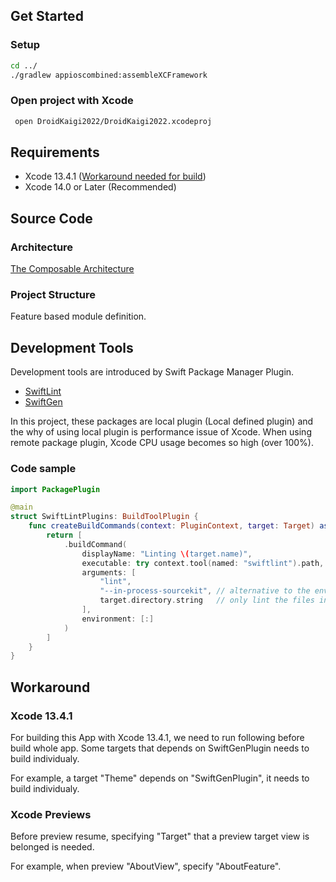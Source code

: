 ## Get Started
### Setup
```sh
cd ../
./gradlew appioscombined:assembleXCFramework
```

### Open project with Xcode
```sh
 open DroidKaigi2022/DroidKaigi2022.xcodeproj
```

## Requirements
- Xcode 13.4.1 ([Workaround needed for build](#workaround))
- Xcode 14.0 or Later (Recommended)

## Source Code
### Architecture
[The Composable Architecture](https://github.com/pointfreeco/swift-composable-architecture)

### Project Structure
Feature based module definition.

## Development Tools
Development tools are introduced by Swift Package Manager Plugin.

- [SwiftLint](https://github.com/realm/SwiftLint)
- [SwiftGen](https://github.com/SwiftGen/SwiftGen)

In this project, these packages are local plugin (Local defined plugin) and the why of using local plugin is performance issue of Xcode. When using remote package plugin, Xcode CPU usage becomes so high (over 100%).

### Code sample

```swift
import PackagePlugin

@main
struct SwiftLintPlugins: BuildToolPlugin {
    func createBuildCommands(context: PluginContext, target: Target) async throws -> [Command] {
        return [
            .buildCommand(
                displayName: "Linting \(target.name)",
                executable: try context.tool(named: "swiftlint").path,
                arguments: [
                    "lint",
                    "--in-process-sourcekit", // alternative to the environment variable
                    target.directory.string   // only lint the files in the target directory
                ],
                environment: [:]
            )
        ]
    }
}

```

## Workaround
### Xcode 13.4.1

For building this App with Xcode 13.4.1, we need to run following before build whole app.
Some targets that depends on SwiftGenPlugin needs to build individualy.

For example, a target "Theme" depends on "SwiftGenPlugin", it needs to build individualy.

### Xcode Previews

Before preview resume, specifying "Target" that a preview target view is belonged is needed.

For example, when preview "AboutView", specify "AboutFeature".

